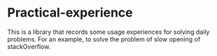 # Practical-experience
This is a library that records some usage experiences for solving daily problems.
For an example, to solve the problem of slow opening of stackOverflow.
